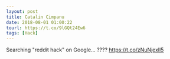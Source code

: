 ```yaml
---
layout: post
title: Catalin Cimpanu
date: 2018-08-01 01:00:22
tourl: https://t.co/9lGQt24Ew6
tags: [Hack]
---
```

Searching "reddit hack" on Google... ???? https://t.co/zNuNjexll5